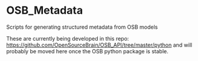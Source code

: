OSB_Metadata
============

Scripts for generating structured metadata from OSB models

These are currently being developed in this repo: https://github.com/OpenSourceBrain/OSB_API/tree/master/python and will probably be moved here once the OSB python package is stable.

